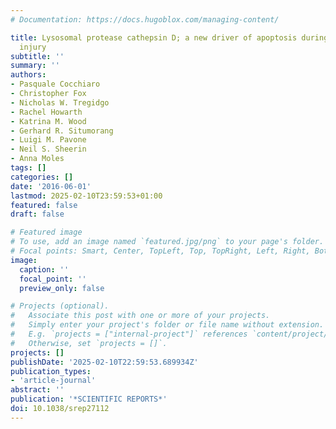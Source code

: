 ```yaml
---
# Documentation: https://docs.hugoblox.com/managing-content/

title: Lysosomal protease cathepsin D; a new driver of apoptosis during acute kidney
  injury
subtitle: ''
summary: ''
authors:
- Pasquale Cocchiaro
- Christopher Fox
- Nicholas W. Tregidgo
- Rachel Howarth
- Katrina M. Wood
- Gerhard R. Situmorang
- Luigi M. Pavone
- Neil S. Sheerin
- Anna Moles
tags: []
categories: []
date: '2016-06-01'
lastmod: 2025-02-10T23:59:53+01:00
featured: false
draft: false

# Featured image
# To use, add an image named `featured.jpg/png` to your page's folder.
# Focal points: Smart, Center, TopLeft, Top, TopRight, Left, Right, BottomLeft, Bottom, BottomRight.
image:
  caption: ''
  focal_point: ''
  preview_only: false

# Projects (optional).
#   Associate this post with one or more of your projects.
#   Simply enter your project's folder or file name without extension.
#   E.g. `projects = ["internal-project"]` references `content/project/deep-learning/index.md`.
#   Otherwise, set `projects = []`.
projects: []
publishDate: '2025-02-10T22:59:53.689934Z'
publication_types:
- 'article-journal'
abstract: ''
publication: '*SCIENTIFIC REPORTS*'
doi: 10.1038/srep27112
---
```

